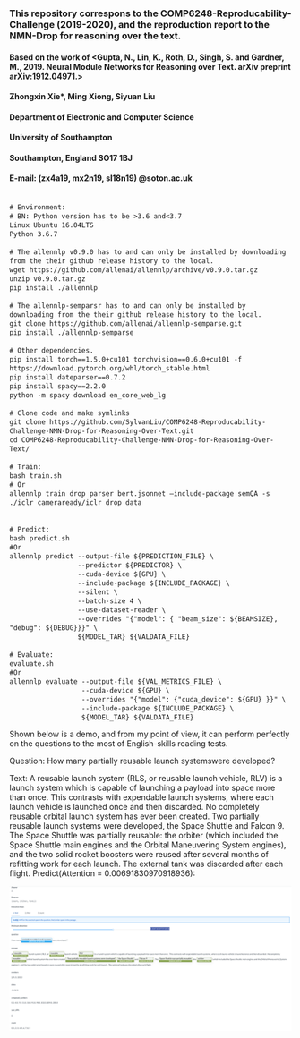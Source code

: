 ### This repository correspons to the COMP6248-Reproducability-Challenge (2019-2020), and the reproduction report to the NMN-Drop for reasoning over the text.

#### Based on the work of <Gupta, N., Lin, K., Roth, D., Singh, S. and Gardner, M., 2019. Neural Module Networks for Reasoning over Text. arXiv preprint arXiv:1912.04971.>

#### Zhongxin Xie*, Ming Xiong, Siyuan Liu

#### Department of Electronic and Computer Science 

#### University of Southampton

#### Southampton, England SO17 1BJ

#### E-mail: (zx4a19, mx2n19, sl18n19) @soton.ac.uk

```

# Environment: 
# BN: Python version has to be >3.6 and<3.7
Linux Ubuntu 16.04LTS
Python 3.6.7

# The allennlp v0.9.0 has to and can only be installed by downloading from the their github release history to the local.
wget https://github.com/allenai/allennlp/archive/v0.9.0.tar.gz
unzip v0.9.0.tar.gz
pip install ./allennlp

# The allennlp-semparsr has to and can only be installed by downloading from the their github release history to the local.
git clone https://github.com/allenai/allennlp-semparse.git
pip install ./allennlp-semparse

# Other dependencies.
pip install torch==1.5.0+cu101 torchvision==0.6.0+cu101 -f https://download.pytorch.org/whl/torch_stable.html
pip install dateparser==0.7.2
pip install spacy==2.2.0
python -m spacy download en_core_web_lg

# Clone code and make symlinks
git clone https://github.com/SylvanLiu/COMP6248-Reproducability-Challenge-NMN-Drop-for-Reasoning-Over-Text.git
cd COMP6248-Reproducability-Challenge-NMN-Drop-for-Reasoning-Over-Text/

# Train:
bash train.sh
# Or
allennlp train drop parser bert.jsonnet –include-package semQA -s ./iclr cameraready/iclr drop data


# Predict:
bash predict.sh
#Or
allennlp predict --output-file ${PREDICTION_FILE} \
                 --predictor ${PREDICTOR} \
                 --cuda-device ${GPU} \
                 --include-package ${INCLUDE_PACKAGE} \
                 --silent \
                 --batch-size 4 \
                 --use-dataset-reader \
                 --overrides "{"model": { "beam_size": ${BEAMSIZE}, "debug": ${DEBUG}}}" \
                 ${MODEL_TAR} ${VALDATA_FILE}

# Evaluate:
evaluate.sh
#Or
allennlp evaluate --output-file ${VAL_METRICS_FILE} \
                  --cuda-device ${GPU} \
                  --overrides "{"model": {"cuda_device": ${GPU} }}" \
                  --include-package ${INCLUDE_PACKAGE} \
                  ${MODEL_TAR} ${VALDATA_FILE}
```

Shown below is a demo, and from my point of view, it can perform perfectly on the questions to the most of English-skills reading tests.

Question: How many partially reusable launch systemswere developed?

Text: A reusable launch system (RLS, or reusable launch vehicle, RLV) is a launch system which is capable of launching a payload into space more than once. This contrasts with expendable launch systems, where each launch vehicle is launched once and then discarded. No completely reusable orbital launch system has ever been created. Two partially reusable launch systems were developed, the Space Shuttle and Falcon 9. The Space Shuttle was partially reusable: the orbiter (which included the Space Shuttle main engines and the Orbital Maneuvering System engines), and the two solid rocket boosters were reused after several months of refitting work for each launch. The external tank was discarded after each flight.
Predict(Attention = 0.00691830970918936): 

![alt text](demo-1.png)

